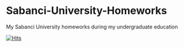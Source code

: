 # Sabanci-University-Homeworks
My Sabanci University homeworks during my undergraduate education

[![Hits](https://hits.seeyoufarm.com/api/count/incr/badge.svg?url=https%3A%2F%2Fgithub.com%2Fcavitcakir%2FSabanci-University-Homeworks&count_bg=%23050505&title_bg=%23555555&icon=&icon_color=%23E7E7E7&title=hits&edge_flat=false)](https://hits.seeyoufarm.com)
